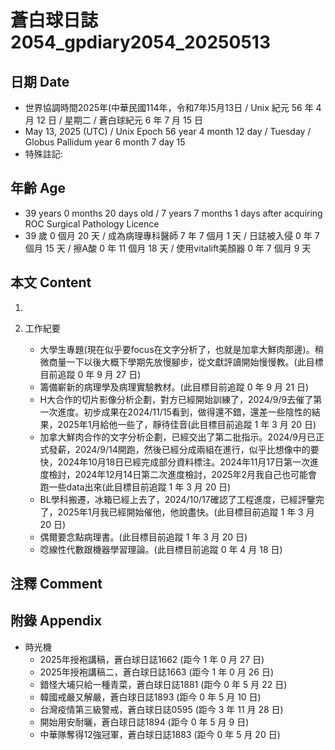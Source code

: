 [_metadata_:encoding]: - "utf-8"
[_metadata_:language]: - "zh-Hant-TW"
[_metadata_:fileformat]: - "markdown"
[_metadata_:MIME_type]: - "text/plain"
[_metadata_:markdown_version]: - "commonmark version 0.30"
[_metadata_:markdown_spec]: - "https://spec.commonmark.org/0.30/"

# 蒼白球日誌2054_gpdiary2054_20250513 #

## 日期 Date ##

* 世界協調時間2025年(中華民國114年，令和7年)5月13日 / Unix 紀元 56 年 4 月 12 日 / 星期二 / 蒼白球紀元 6 年 7 月 15 日
* May 13, 2025 (UTC) / Unix Epoch 56 year 4 month 12 day / Tuesday / Globus Pallidum year 6 month 7 day 15
* 特殊註記:

## 年齡 Age ##

* 39 years 0 months 20 days old / 7 years 7 months 1 days after acquiring ROC Surgical Pathology Licence
* 39 歲 0 個月 20 天 / 成為病理專科醫師 7 年 7 個月 1 天 / 日誌被入侵 0 年 7 個月 15 天 / 擦A酸 0 年 11 個月 18 天 / 使用vitalift美顏器 0 年 7 個月 9 天

## 本文 Content ##

1. 

2. 工作紀要

    - 大學生專題(現在似乎要focus在文字分析了，也就是加拿大鮮肉那邊)。稍微商量一下以後大概下學期先放慢腳步，從文獻評讀開始慢慢教。(此目標目前追蹤 0 年 9 月 27 日)
    - 籌備嶄新的病理學及病理實驗教材。(此目標目前追蹤 0 年 9 月 21 日)
    - H大合作的切片影像分析企劃，對方已經開始訓練了，2024/9/9去催了第一次進度。初步成果在2024/11/15看到，做得還不錯，還差一些陰性的結果，2025年1月給他一些了，靜待佳音(此目標目前追蹤 1 年 3 月 20 日)
    - 加拿大鮮肉合作的文字分析企劃，已經交出了第二批指示。2024/9月已正式發薪，2024/9/14開跑，然後已經分成兩組在進行，似乎比想像中的要快，2024年10月18日已經完成部分資料標注。2024年11月17日第一次進度檢討，2024年12月14日第二次進度檢討，2025年2月我自己也可能會跑一些data出來(此目標目前追蹤 1 年 3 月 20 日)
    - BL學科搬遷，冰箱已經上去了，2024/10/17確認了工程進度，已經評鑒完了，2025年1月我已經開始催他，他說盡快。(此目標目前追蹤 1 年 3 月 20 日)
    - 偶爾要念點病理書。(此目標目前追蹤 1 年 3 月 20 日)
    - 唸線性代數跟機器學習理論。(此目標目前追蹤 0 年 4 月 18 日)

## 注釋 Comment ##


## 附錄 Appendix ##

* 時光機
    - 2025年授袍講稿，蒼白球日誌1662 (距今 1 年 0 月 27 日)
    - 2025年授袍講稿二，蒼白球日誌1663 (距今 1 年 0 月 26 日)
    - 錯怪大埔只給一種青菜，蒼白球日誌1881 (距今 0 年 5 月 22 日)
    - 韓國戒嚴又解嚴，蒼白球日誌1893 (距今 0 年 5 月 10 日)
    - 台灣疫情第三級警戒，蒼白球日誌0595 (距今 3 年 11 月 28 日)
    - 開始用安耐曬，蒼白球日誌1894 (距今 0 年 5 月 9 日)
    - 中華隊奪得12強冠軍，蒼白球日誌1883 (距今 0 年 5 月 20 日)

